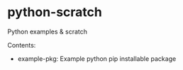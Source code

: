 # python-scratch
Python examples &amp; scratch

Contents:
- example-pkg: Example python pip installable package

